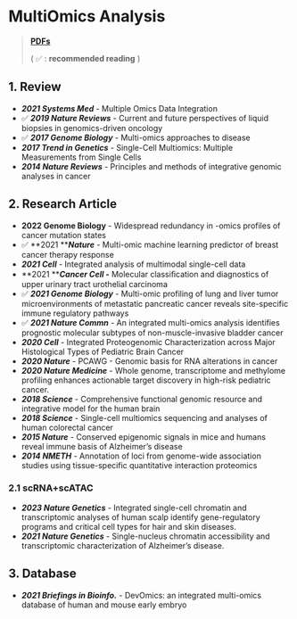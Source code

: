 # MultiOmics Analysis

> [**PDFs**](https://cloud.tsinghua.edu.cn/d/07d2b19d6b284ebea5ea/?p=%2F1.%20Precision%20Medicine\&mode=list)
>
> ( ✅ : **recommended reading** )

## 1. Review

* _**2021 Systems Med**_ - Multiple Omics Data Integration
* ✅ _**2019 Nature Reviews**_ - Current and future perspectives of liquid biopsies in genomics-driven oncology
* ✅ _**2017 Genome Biology**_ - Multi-omics approaches to disease
* _**2017 Trend in Genetics**_ - Single-Cell Multiomics: Multiple Measurements from Single Cells
* _**2014 Nature Reviews**_ - Principles and methods of integrative genomic analyses in cancer

## 2. Research Article

* **2022 Genome Biology** - Widespread redundancy in -omics profiles of cancer mutation states
* ✅  **2021 **_**Nature**_ - Multi-omic machine learning predictor of breast cancer therapy response
* _**2021 Cell**_ - Integrated analysis of multimodal single-cell data
* **2021 **_**Cancer Cell -**_ Molecular classiﬁcation and diagnostics of upper urinary tract urothelial carcinoma
* ✅ _**2021 Genome Biology**_ - Multi-omic profiling of lung and liver tumor microenvironments of metastatic pancreatic cancer reveals site-specific immune regulatory pathways
* ✅ _**2021 Nature Commn**_ - An integrated multi-omics analysis identifies prognostic molecular subtypes of non-muscle-invasive bladder cancer
* _**2020 Cell**_ - Integrated Proteogenomic Characterization across Major Histological Types of Pediatric Brain Cancer
* _**2020 Nature**_ - PCAWG - Genomic basis for RNA alterations in cancer
* _**2020 Nature Medicine**_ - Whole genome, transcriptome and methylome profiling enhances actionable target discovery in high-risk pediatric cancer.
* _**2018 Science**_ - Comprehensive functional genomic resource and integrative model for the human brain
* _**2018 Science**_ - Single-cell multiomics sequencing and analyses of human colorectal cancer
* _**2015 Nature**_ - Conserved epigenomic signals in mice and humans reveal immune basis of Alzheimer’s disease
* _**2014 NMETH**_ - Annotation of loci from genome-wide association studies using tissue-specific quantitative interaction proteomics&#x20;

### 2.1 scRNA+scATAC

* _**2023 Nature Genetics**_ - Integrated single-cell chromatin and transcriptomic analyses of human scalp identify gene-regulatory programs and critical cell types for hair and skin diseases.&#x20;
* _**2021 Nature Genetics**_ - Single-nucleus chromatin accessibility and transcriptomic characterization of Alzheimer’s disease.&#x20;

## 3. Database

* _**2021 Briefings in Bioinfo.**_ - DevOmics: an integrated multi-omics database of human and mouse early embryo

